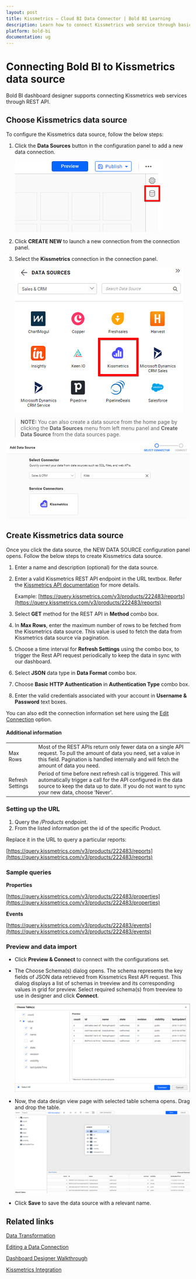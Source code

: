 ```yaml
---
layout: post
title: Kissmetrics – Cloud BI Data Connector | Bold BI Learning
description: Learn how to connect Kissmetrics web service through basic http authentication with Bold BI Cloud and create data source.
platform: bold-bi
documentation: ug
---
```


# Connecting Bold BI to Kissmetrics data source
Bold BI dashboard designer supports connecting Kissmetrics web services through REST API.

## Choose Kissmetrics data source

To configure the Kissmetrics data source, follow the below steps:
1. Click the **Data Sources** button in the configuration panel to add a new data connection.

   ![Data source icon](/static/assets/cloud/working-with-datasource/data-connectors/images/common/DataSourcesIcon.png)

2. Click **CREATE NEW** to launch a new connection from the connection panel.
3. Select the **Kissmetrics** connection in the connection panel.

   ![Choose data source](/static/assets/cloud/working-with-datasource/data-connectors/images/kissmetrics/ChooseDS.png)

> **NOTE:**  You can also create a data source from the home page by clicking the **Data Sources** menu from left menu panel and **Create Data Source** from the data sources page.

   ![Choose data source from server](/static/assets/cloud/working-with-datasource/data-connectors/images/kissmetrics/ChooseDS_server.png)

## Create Kissmetrics data source
Once you click the data source, the NEW DATA SOURCE configuration panel opens. Follow the below steps to create Kissmetrics data source.
1. Enter a name and description (optional) for the data source.
2. Enter a valid Kissmetrics REST API endpoint in the URL textbox. Refer the [Kissmetrics API documentation](https://developers.kissmetrics.com/reference#overview) for more details.

    Example: [https://query.kissmetrics.com/v3/products/222483/reports](https://query.kissmetrics.com/v3/products/222483/reports)
3. Select **GET** method for the REST API in **Method** combo box.
4. In **Max Rows**, enter the maximum number of rows to be fetched from the Kissmetrics data source. This value is used to fetch the data from Kissmetrics data source via pagination.
5. Choose a time interval for **Refresh Settings** using the combo box, to trigger the Rest API request periodically to keep the data in sync with our dashboard.  
6. Select **JSON** data type in **Data Format** combo box.
7. Choose **Basic HTTP Authentication** in **Authentication Type** combo box.
8. Enter the valid credentials associated with your account in **Username & Password** text boxes.

You can also edit the connection information set here using the [Edit Connection](/cloud-bi/working-with-data-source/editing-a-data-connection/) option.

#### Additional information
<table width="600">
<tr>
<td>
Max Rows
</td>
<td>
Most of the REST APIs return only fewer data on a single API request. To pull the amount of data you need, set a value in this field.  
Pagination is handled internally and will fetch the amount of data you need.
</td>
</tr>
<tr>
<td>
Refresh Settings
</td>
<td>
Period of time before next refresh call is triggered. This will automatically trigger a call for the API configured in the data source to keep the data up to date. If you do not want to sync your new data, choose ‘Never’.
</td>
</tr>
</table>

### Setting up the URL

1. Query the <i>/Products</i> endpoint.
2. From the listed information get the id of the specific Product.

Replace it in the URL to query a particular reports:

[https://query.kissmetrics.com/v3/products/222483/reports](https://query.kissmetrics.com/v3/products/222483/reports)

### Sample queries

**Properties**

[https://query.kissmetrics.com/v3/products/222483/properties](https://query.kissmetrics.com/v3/products/222483/properties)

**Events**

[https://query.kissmetrics.com/v3/products/222483/events](https://query.kissmetrics.com/v3/products/222483/events)

### Preview and data import
* Click **Preview & Connect** to connect with the configurations set.
* The Choose Schema(s) dialog opens. The schema represents the key fields of JSON data retrieved from Kissmetrics Rest API request. This dialog displays a list of schemas in treeview and its corresponding values in grid for preview. Select required schema(s) from treeview to use in designer and click **Connect**.

   ![Preview](/static/assets/cloud/working-with-datasource/data-connectors/images/common/Preview.png)

* Now, the data design view page with selected table schema opens. Drag and drop the table.
   ![Query Editor](/static/assets/cloud/working-with-datasource/data-connectors/images/common/QueryEditor.png)

* Click **Save** to save the data source with a relevant name.

## Related links
[Data Transformation](/cloud-bi/working-with-data-source/transforming-data/joining-table/)

[Editing a Data Connection](/cloud-bi/working-with-data-source/editing-a-data-connection/)   

[Dashboard Designer Walkthrough](/cloud-bi/getting-started/quick-start/)

[Kissmetrics Integration](https://www.boldbi.com/integrations/kissmetrics?utm_source=syncfusion&utm_medium=documentation&utm_campaign=boldbikissmetricsintegration)